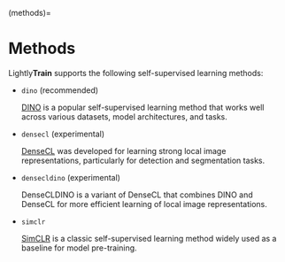 (methods)=

# Methods

Lightly**Train** supports the following self-supervised learning methods:

- `dino` (recommended)

  [DINO](https://arxiv.org/abs/2104.14294) is a popular self-supervised learning
  method that works well across various datasets, model architectures, and tasks.

- `densecl` (experimental)

  [DenseCL](https://arxiv.org/abs/2011.09157) was developed for learning strong local
  image representations, particularly for detection and segmentation tasks.

- `densecldino` (experimental)

  DenseCLDINO is a variant of DenseCL that combines DINO and DenseCL for more
  efficient learning of local image representations.

- `simclr`

  [SimCLR](https://arxiv.org/abs/2002.05709) is a classic self-supervised learning
  method widely used as a baseline for model pre-training.
